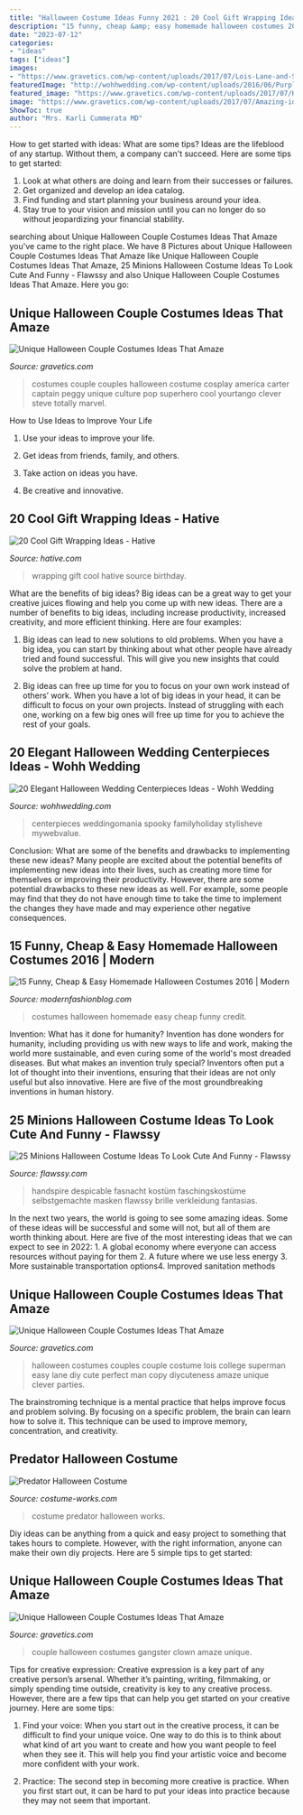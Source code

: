 ```yaml
---
title: "Halloween Costume Ideas Funny 2021 : 20 Cool Gift Wrapping Ideas"
description: "15 funny, cheap &amp; easy homemade halloween costumes 2016"
date: "2023-07-12"
categories:
- "ideas"
tags: ["ideas"]
images:
- "https://www.gravetics.com/wp-content/uploads/2017/07/Lois-Lane-and-Superman.jpg"
featuredImage: "http://wohhwedding.com/wp-content/uploads/2016/06/Purple-Halloween-Wedding-Centerpiece.jpg"
featured_image: "https://www.gravetics.com/wp-content/uploads/2017/07/Halloween-gangster-clown-couple.jpg"
image: "https://www.gravetics.com/wp-content/uploads/2017/07/Amazing-ideas-from-pop-culture.jpg"
ShowToc: true
author: "Mrs. Karli Cummerata MD"
---
```



How to get started with ideas: What are some tips?
Ideas are the lifeblood of any startup. Without them, a company can't succeed. Here are some tips to get started:
1. Look at what others are doing and learn from their successes or failures.
2. Get organized and develop an idea catalog. 
3. Find funding and start planning your business around your idea.  
4. Stay true to your vision and mission until you can no longer do so without jeopardizing your financial stability.

	

		
searching about Unique Halloween Couple Costumes Ideas That Amaze you've came to the right place. We have 8 Pictures about Unique Halloween Couple Costumes Ideas That Amaze like Unique Halloween Couple Costumes Ideas That Amaze, 25 Minions Halloween Costume Ideas To Look Cute And Funny - Flawssy and also Unique Halloween Couple Costumes Ideas That Amaze. Here you go:
		
    
## Unique Halloween Couple Costumes Ideas That Amaze

<img loading=lazy src="https://www.gravetics.com/wp-content/uploads/2017/07/Amazing-ideas-from-pop-culture.jpg" onerror="this.onerror=null;this.src='https://tse3.mm.bing.net/th?id=OIP.epI5YBHAnTFlnEQrgD8eXwHaLL&amp;pid=15.1';" alt="Unique Halloween Couple Costumes Ideas That Amaze">

_Source: gravetics.com_

>costumes couple couples halloween costume cosplay america carter captain peggy unique culture pop superhero cool yourtango clever steve totally marvel. 

	

How to Use Ideas to Improve Your Life
1. Use your ideas to improve your life.
2. Get ideas from friends, family, and others.

3. Take action on ideas you have.

4. Be creative and innovative.

    
## 20 Cool Gift Wrapping Ideas - Hative

<img loading=lazy src="https://hative.com/wp-content/uploads/2014/10/gift-wrapping-ideas/4-cool-gift-wrapping-ideas.jpg" onerror="this.onerror=null;this.src='https://tse4.mm.bing.net/th?id=OIP.DM290G5GGwFg2ZJmXLjxnAHaLH&amp;pid=15.1';" alt="20 Cool Gift Wrapping Ideas - Hative">

_Source: hative.com_

>wrapping gift cool hative source birthday. 

	

What are the benefits of big ideas?
Big ideas can be a great way to get your creative juices flowing and help you come up with new ideas. There are a number of benefits to big ideas, including increase productivity, increased creativity, and more efficient thinking. Here are four examples:
1. Big ideas can lead to new solutions to old problems. When you have a big idea, you can start by thinking about what other people have already tried and found successful. This will give you new insights that could solve the problem at hand.

2. Big ideas can free up time for you to focus on your own work instead of others’ work. When you have a lot of big ideas in your head, it can be difficult to focus on your own projects. Instead of struggling with each one, working on a few big ones will free up time for you to achieve the rest of your goals.

    
## 20 Elegant Halloween Wedding Centerpieces Ideas - Wohh Wedding

<img loading=lazy src="http://wohhwedding.com/wp-content/uploads/2016/06/Purple-Halloween-Wedding-Centerpiece.jpg" onerror="this.onerror=null;this.src='https://tse2.mm.bing.net/th?id=OIP.fihkl7uWhxL98s2DTixdygHaJ3&amp;pid=15.1';" alt="20 Elegant Halloween Wedding Centerpieces Ideas - Wohh Wedding">

_Source: wohhwedding.com_

>centerpieces weddingomania spooky familyholiday stylisheve mywebvalue. 

	

Conclusion: What are some of the benefits and drawbacks to implementing these new ideas?
Many people are excited about the potential benefits of implementing new ideas into their lives, such as creating more time for themselves or improving their productivity. However, there are some potential drawbacks to these new ideas as well. For example, some people may find that they do not have enough time to take the time to implement the changes they have made and may experience other negative consequences.

    
## 15 Funny, Cheap &amp; Easy Homemade Halloween Costumes 2016 | Modern

<img loading=lazy src="http://modernfashionblog.com/wp-content/uploads/2016/08/15-Funny-Cheap-Easy-Homemade-Halloween-Costumes-2016-13.jpg" onerror="this.onerror=null;this.src='https://tse4.mm.bing.net/th?id=OIP.nU295cxRdVIlDzl8T7C79wHaJ3&amp;pid=15.1';" alt="15 Funny, Cheap &amp; Easy Homemade Halloween Costumes 2016 | Modern">

_Source: modernfashionblog.com_

>costumes halloween homemade easy cheap funny credit. 

	

Invention: What has it done for humanity?
Invention has done wonders for humanity, including providing us with new ways to life and work, making the world more sustainable, and even curing some of the world's most dreaded diseases. But what makes an invention truly special? Inventors often put a lot of thought into their inventions, ensuring that their ideas are not only useful but also innovative. Here are five of the most groundbreaking inventions in human history.

    
## 25 Minions Halloween Costume Ideas To Look Cute And Funny - Flawssy

<img loading=lazy src="https://www.flawssy.com/wp-content/uploads/2016/06/Minion-Costume-sibling.jpg" onerror="this.onerror=null;this.src='https://tse4.mm.bing.net/th?id=OIP.S210hlJzHc0O2po5wlpoYgHaJ6&amp;pid=15.1';" alt="25 Minions Halloween Costume Ideas To Look Cute And Funny - Flawssy">

_Source: flawssy.com_

>handspire despicable fasnacht kostüm faschingskostüme selbstgemachte masken flawssy brille verkleidung fantasias. 

	

In the next two years, the world is going to see some amazing ideas. Some of these ideas will be successful and some will not, but all of them are worth thinking about. Here are five of the most interesting ideas that we can expect to see in 2022: 1. A global economy where everyone can access resources without paying for them 2. A future where we use less energy 3. More sustainable transportation options4. Improved sanitation methods
    
## Unique Halloween Couple Costumes Ideas That Amaze

<img loading=lazy src="https://www.gravetics.com/wp-content/uploads/2017/07/Lois-Lane-and-Superman.jpg" onerror="this.onerror=null;this.src='https://tse4.mm.bing.net/th?id=OIP.1Gvn9S7hnCE4s-N2Ym0zXQHaNL&amp;pid=15.1';" alt="Unique Halloween Couple Costumes Ideas That Amaze">

_Source: gravetics.com_

>halloween costumes couples couple costume lois college superman easy lane diy cute perfect man copy diycuteness amaze unique clever parties. 

	

The brainstroming technique is a mental practice that helps improve focus and problem solving. By focusing on a specific problem, the brain can learn how to solve it. This technique can be used to improve memory, concentration, and creativity.

    
## Predator Halloween Costume

<img loading=lazy src="http://photos.costume-works.com/full/predator2.jpg" onerror="this.onerror=null;this.src='https://tse3.mm.bing.net/th?id=OIP.DOE7njN5jScjq4E9vlt-BgHaK5&amp;pid=15.1';" alt="Predator Halloween Costume">

_Source: costume-works.com_

>costume predator halloween works. 

	

Diy ideas can be anything from a quick and easy project to something that takes hours to complete. However, with the right information, anyone can make their own diy projects. Here are 5 simple tips to get started:

    
## Unique Halloween Couple Costumes Ideas That Amaze

<img loading=lazy src="https://www.gravetics.com/wp-content/uploads/2017/07/Halloween-gangster-clown-couple.jpg" onerror="this.onerror=null;this.src='https://tse1.mm.bing.net/th?id=OIP.-THLRoYQBDBFTN3iVRSm2QHaN3&amp;pid=15.1';" alt="Unique Halloween Couple Costumes Ideas That Amaze">

_Source: gravetics.com_

>couple halloween costumes gangster clown amaze unique. 

	

Tips for creative expression:
Creative expression is a key part of any creative person’s arsenal. Whether it’s painting, writing, filmmaking, or simply spending time outside, creativity is key to any creative process. However, there are a few tips that can help you get started on your creative journey. Here are some tips:
1. Find your voice: When you start out in the creative process, it can be difficult to find your unique voice. One way to do this is to think about what kind of art you want to create and how you want people to feel when they see it. This will help you find your artistic voice and become more confident with your work.

2. Practice: The second step in becoming more creative is practice. When you first start out, it can be hard to put your ideas into practice because they may not seem that important.

